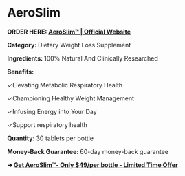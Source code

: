 <h1 style="text-align: left;"><strong>AeroSlim</strong></h1>
<p><strong>ORDER HERE: <a href="https://www.healthsupplement24x7.com/order-aeroslim">AeroSlim&trade; | Official Website </a></strong></p>
<p><strong>Category: </strong>Dietary Weight Loss Supplement</p>
<p><strong>Ingredients: </strong>100% Natural And Clinically Researched</p>
<p><strong>Benefits:</strong></p>
<p>✓Elevating Metabolic Respiratory Health</p>
<p>✓Championing Healthy Weight Management</p>
<p>✓Infusing Energy into Your Day</p>
<p>✓Support respiratory health</p>
<p><strong>Quantity: </strong>30 tablets per bottle</p>
<p><strong>Money-Back Guarantee: </strong>60-day money-back guarantee</p>
<p><strong>➜ <a href="https://www.healthsupplement24x7.com/order-aeroslim">Get AeroSlim&trade;- Only $49/per bottle - Limited Time Offer</a></strong></p>

